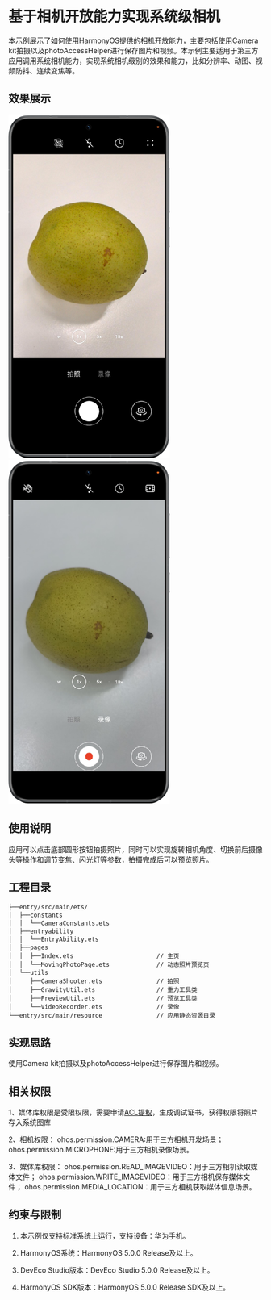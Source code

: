 # 基于相机开放能力实现系统级相机

本示例展示了如何使用HarmonyOS提供的相机开放能力，主要包括使用Camera kit拍摄以及photoAccessHelper进行保存图片和视频。本示例主要适用于第三方应用调用系统相机能力，实现系统相机级别的效果和能力，比如分辨率、动图、视频防抖、连续变焦等。

## 效果展示

![预览图](screenshots/capture.png)
![预览图](screenshots/record.png)

## 使用说明

应用可以点击底部圆形按钮拍摄照片，同时可以实现旋转相机角度、切换前后摄像头等操作和调节变焦、闪光灯等参数，拍摄完成后可以预览照片。

## 工程目录

```
├──entry/src/main/ets/
│  ├──constants
│  │  └──CameraConstants.ets
│  ├──entryability
│  │  └──EntryAbility.ets 
│  ├──pages
│  │  ├──Index.ets                       // 主页 
│  │  └──MovingPhotoPage.ets             // 动态照片预览页
│  └──utils
│     ├──CameraShooter.ets               // 拍照  
│     ├──GravityUtil.ets                 // 重力工具类 
│     ├──PreviewUtil.ets                 // 预览工具类  
│     └──VideoRecorder.ets               // 录像 
└──entry/src/main/resource               // 应用静态资源目录
```

## 实现思路

使用Camera kit拍摄以及photoAccessHelper进行保存图片和视频。

## 相关权限
1、媒体库权限是受限权限，需要申请[ACL提权](https://developer.huawei.com/consumer/cn/doc/harmonyos-guides/declare-permissions-in-acl)，生成调试证书，获得权限将照片存入系统图库

2、相机权限：
ohos.permission.CAMERA:用于三方相机开发场景；
ohos.permission.MICROPHONE:用于三方相机录像场景。

3、媒体库权限：
ohos.permission.READ_IMAGEVIDEO：用于三方相机读取媒体文件；
ohos.permission.WRITE_IMAGEVIDEO：用于三方相机保存媒体文件；
ohos.permission.MEDIA_LOCATION：用于三方相机获取媒体信息场景。

## 约束与限制

1. 本示例仅支持标准系统上运行，支持设备：华为手机。

2. HarmonyOS系统：HarmonyOS 5.0.0 Release及以上。

3. DevEco Studio版本：DevEco Studio 5.0.0 Release及以上。

4. HarmonyOS SDK版本：HarmonyOS 5.0.0 Release SDK及以上。
